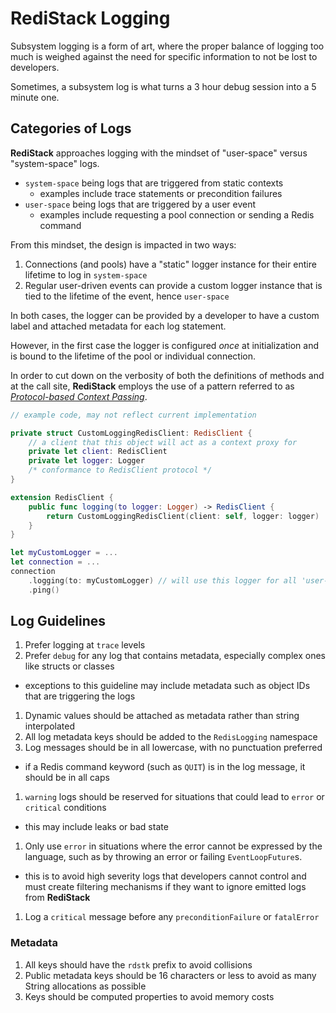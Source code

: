 # RediStack Logging

Subsystem logging is a form of art, where the proper balance of logging too much is weighed against the need for specific information to not be lost to developers.

Sometimes, a subsystem log is what turns a 3 hour debug session into a 5 minute one.

## Categories of Logs

**RediStack** approaches logging with the mindset of "user-space" versus "system-space" logs.

- `system-space` being logs that are triggered from static contexts
  - examples include trace statements or precondition failures
- `user-space` being logs that are triggered by a user event
  - examples include requesting a pool connection or sending a Redis command

From this mindset, the design is impacted in two ways:

1. Connections (and pools) have a "static" logger instance for their entire lifetime to log in `system-space`
1. Regular user-driven events can provide a custom logger instance that is tied to the lifetime of the event, hence `user-space`

In both cases, the logger can be provided by a developer to have a custom label and attached metadata for each log statement.

However, in the first case the logger is configured _once_ at initialization and is bound to the lifetime of the pool or individual connection.

In order to cut down on the verbosity of both the definitions of methods and at the call site, **RediStack** employs the use of a pattern referred
to as [_Protocol-based Context Passing_](https://forums.swift.org/t/the-context-passing-problem/39162).

```swift
// example code, may not reflect current implementation

private struct CustomLoggingRedisClient: RedisClient {
    // a client that this object will act as a context proxy for
    private let client: RedisClient
    private let logger: Logger
    /* conformance to RedisClient protocol */
}

extension RedisClient {
    public func logging(to logger: Logger) -> RedisClient {
        return CustomLoggingRedisClient(client: self, logger: logger)
    }
}

let myCustomLogger = ...
let connection = ...
connection
    .logging(to: myCustomLogger) // will use this logger for all 'user-space' logs for any requests made
    .ping()
```

## Log Guidelines

1. Prefer logging at `trace` levels
1. Prefer `debug` for any log that contains metadata, especially complex ones like structs or classes
  - exceptions to this guideline may include metadata such as object IDs that are triggering the logs
1. Dynamic values should be attached as metadata rather than string interpolated
1. All log metadata keys should be added to the `RedisLogging` namespace
1. Log messages should be in all lowercase, with no punctuation preferred
  - if a Redis command keyword (such as `QUIT`) is in the log message, it should be in all caps
1. `warning` logs should be reserved for situations that could lead to `error` or `critical` conditions
  - this may include leaks or bad state
1. Only use `error` in situations where the error cannot be expressed by the language, such as by throwing an error or failing `EventLoopFuture`s.
  - this is to avoid high severity logs that developers cannot control and must create filtering mechanisms if they want to ignore emitted logs from **RediStack**
1. Log a `critical` message before any `preconditionFailure` or `fatalError`

### Metadata

1. All keys should have the `rdstk` prefix to avoid collisions
1. Public metadata keys should be 16 characters or less to avoid as many String allocations as possible
1. Keys should be computed properties to avoid memory costs
